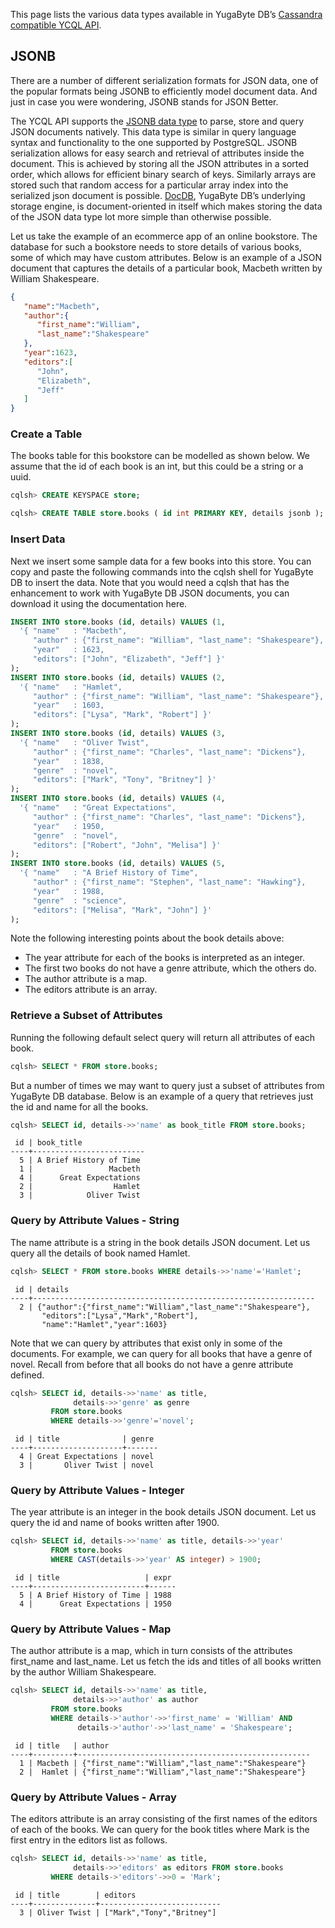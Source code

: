 This page lists the various data types available in YugaByte DB’s [Cassandra compatible YCQL API](../../../api/ycql).

## JSONB

There are a number of different serialization formats for JSON data, one of the popular formats being JSONB to efficiently model document data. And just in case you were wondering, JSONB stands for JSON Better.

The YCQL API supports the [JSONB data type](../../../api/ycql/type_jsonb/) to parse, store and query JSON documents natively. This data type is similar in query language syntax and functionality to the one supported by PostgreSQL. JSONB serialization allows for easy search and retrieval of attributes inside the document. This is achieved by storing all the JSON attributes in a sorted order, which allows for efficient binary search of keys. Similarly arrays are stored such that random access for a particular array index into the serialized json document is possible. [DocDB](../../../architecture/concepts/persistence/), YugaByte DB’s underlying storage engine, is document-oriented in itself which makes storing the data of the JSON data type lot more simple than otherwise possible.

Let us take the example of an ecommerce app of an online bookstore. The database for such a bookstore needs to store details of various books, some of which may have custom attributes. Below is an example of a JSON document that captures the details of a particular book, Macbeth written by William Shakespeare.

```json
{
   "name":"Macbeth",
   "author":{
      "first_name":"William",
      "last_name":"Shakespeare"
   },
   "year":1623,
   "editors":[
      "John",
      "Elizabeth",
      "Jeff"
   ]
}
```

### Create a Table

The books table for this bookstore can be modelled as shown below. We assume that the id of each book is an int, but this could be a string or a uuid.

```sql
cqlsh> CREATE KEYSPACE store;
```
```sql
cqlsh> CREATE TABLE store.books ( id int PRIMARY KEY, details jsonb );
```

### Insert Data
Next we insert some sample data for a few books into this store. You can copy and paste the following commands into the cqlsh shell for YugaByte DB to insert the data. Note that you would need a cqlsh that has the enhancement to work with YugaByte DB JSON documents, you can download it using the documentation here.

```sql
INSERT INTO store.books (id, details) VALUES (1, 
  '{ "name"   : "Macbeth", 
     "author" : {"first_name": "William", "last_name": "Shakespeare"},
     "year"   : 1623,
     "editors": ["John", "Elizabeth", "Jeff"] }'
);
INSERT INTO store.books (id, details) VALUES (2,
  '{ "name"   : "Hamlet",
     "author" : {"first_name": "William", "last_name": "Shakespeare"},
     "year"   : 1603,
     "editors": ["Lysa", "Mark", "Robert"] }'
);
INSERT INTO store.books (id, details) VALUES (3,
  '{ "name"   : "Oliver Twist",
     "author" : {"first_name": "Charles", "last_name": "Dickens"},
     "year"   : 1838,
     "genre"  : "novel",
     "editors": ["Mark", "Tony", "Britney"] }'
);
INSERT INTO store.books (id, details) VALUES (4,
  '{ "name"   : "Great Expectations",
     "author" : {"first_name": "Charles", "last_name": "Dickens"},
     "year"   : 1950,
     "genre"  : "novel",
     "editors": ["Robert", "John", "Melisa"] }'
);
INSERT INTO store.books (id, details) VALUES (5,
  '{ "name"   : "A Brief History of Time",
     "author" : {"first_name": "Stephen", "last_name": "Hawking"},
     "year"   : 1988,
     "genre"  : "science",
     "editors": ["Melisa", "Mark", "John"] }'
);
```

Note the following interesting points about the book details above:
- The year attribute for each of the books is interpreted as an integer.
- The first two books do not have a genre attribute, which the others do.
- The author attribute is a map.
- The editors attribute is an array.


### Retrieve a Subset of Attributes

Running the following default select query will return all attributes of each book.

```sql
cqlsh> SELECT * FROM store.books;

```
But a number of times we may want to query just a subset of attributes from YugaByte DB database. Below is an example of a query that retrieves just the id and name for all the books.

```sql
cqlsh> SELECT id, details->>'name' as book_title FROM store.books;
```
```
 id | book_title
----+-------------------------
  5 | A Brief History of Time
  1 |                 Macbeth
  4 |      Great Expectations
  2 |                  Hamlet
  3 |            Oliver Twist
```

### Query by Attribute Values - String

The name attribute is a string in the book details JSON document. Let us query all the details of book named Hamlet.

```sql
cqlsh> SELECT * FROM store.books WHERE details->>'name'='Hamlet';
```
```
 id | details
----+---------------------------------------------------------------
  2 | {"author":{"first_name":"William","last_name":"Shakespeare"},
       "editors":["Lysa","Mark","Robert"],
       "name":"Hamlet","year":1603}
```

Note that we can query by attributes that exist only in some of the documents. For example, we can query for all books that have a genre of novel. Recall from before that all books do not have a genre attribute defined.

```sql
cqlsh> SELECT id, details->>'name' as title,
              details->>'genre' as genre
         FROM store.books
         WHERE details->>'genre'='novel';
```
```
 id | title              | genre
----+--------------------+-------
  4 | Great Expectations | novel
  3 |       Oliver Twist | novel
```

### Query by Attribute Values - Integer

The year attribute is an integer in the book details JSON document. Let us query the id and name of books written after 1900.

```sql
cqlsh> SELECT id, details->>'name' as title, details->>'year'
         FROM store.books
         WHERE CAST(details->>'year' AS integer) > 1900;
```
```
 id | title                   | expr
----+-------------------------+------
  5 | A Brief History of Time | 1988
  4 |      Great Expectations | 1950
```

### Query by Attribute Values - Map

The author attribute is a map, which in turn consists of the attributes first_name and last_name. Let us fetch the ids and titles of all books written by the author William Shakespeare.

```sql
cqlsh> SELECT id, details->>'name' as title,
              details->>'author' as author
         FROM store.books
         WHERE details->'author'->>'first_name' = 'William' AND
               details->'author'->>'last_name' = 'Shakespeare';
```
```
 id | title   | author
----+---------+----------------------------------------------------
  1 | Macbeth | {"first_name":"William","last_name":"Shakespeare"}
  2 |  Hamlet | {"first_name":"William","last_name":"Shakespeare"}
```


### Query by Attribute Values - Array

The editors attribute is an array consisting of the first names of the editors of each of the books. We can query for the book titles where Mark is the first entry in the editors list as follows.

```sql
cqlsh> SELECT id, details->>'name' as title,
              details->>'editors' as editors FROM store.books
         WHERE details->'editors'->>0 = 'Mark';
```
```
 id | title        | editors
----+--------------+---------------------------
  3 | Oliver Twist | ["Mark","Tony","Britney"]
```
